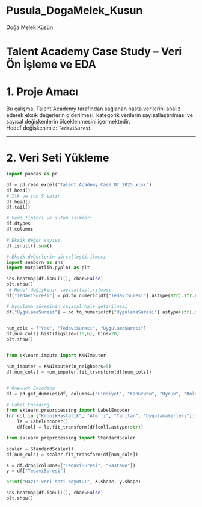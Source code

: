 # Pusula_DogaMelek_Kusun
Doğa Melek Küsün
# Talent Academy Case Study – Veri Ön İşleme ve EDA

# 1. Proje Amacı
Bu çalışma, Talent Academy tarafından sağlanan hasta verilerini analiz ederek eksik değerlerin giderilmesi, kategorik verilerin sayısallaştırılması ve sayısal değişkenlerin ölçeklenmesini içermektedir.  
Hedef değişkenimiz: `TedaviSuresi`

---

# 2. Veri Seti Yükleme

```python
import pandas as pd

df = pd.read_excel("Talent_Academy_Case_DT_2025.xlsx")
df.head()
# İlk ve son 5 satır
df.head()
df.tail()

# Veri tipleri ve sütun isimleri
df.dtypes
df.columns

# Eksik değer sayısı
df.isnull().sum()

# Eksik değerlerin görselleştirilmesi
import seaborn as sns
import matplotlib.pyplot as plt

sns.heatmap(df.isnull(), cbar=False)
plt.show()
 # Hedef değişkenin sayısallaştırılması
df["TedaviSuresi"] = pd.to_numeric(df["TedaviSuresi"].astype(str).str.extract(r"(\d+)")[0], errors="coerce")

# Uygulama süresinin sayısal hale getirilmesi
df["UygulamaSuresi"] = pd.to_numeric(df["UygulamaSuresi"].astype(str).str.extract(r'(\d+)')[0], errors='coerce')


num_cols = ["Yas", "TedaviSuresi", "UygulamaSuresi"]
df[num_cols].hist(figsize=(10,6), bins=20)
plt.show()


from sklearn.impute import KNNImputer

num_imputer = KNNImputer(n_neighbors=5)
df[num_cols] = num_imputer.fit_transform(df[num_cols])


# One-Hot Encoding
df = pd.get_dummies(df, columns=["Cinsiyet", "KanGrubu", "Uyruk", "Bolum"], drop_first=True)

# Label Encoding
from sklearn.preprocessing import LabelEncoder
for col in ["KronikHastalik", "Alerji", "Tanilar", "UygulamaYerleri"]:
    le = LabelEncoder()
    df[col] = le.fit_transform(df[col].astype(str))

from sklearn.preprocessing import StandardScaler

scaler = StandardScaler()
df[num_cols] = scaler.fit_transform(df[num_cols])

X = df.drop(columns=["TedaviSuresi", "HastaNo"])
y = df["TedaviSuresi"]

print("Hazır veri seti boyutu:", X.shape, y.shape)

sns.heatmap(df.isnull(), cbar=False)
plt.show()

